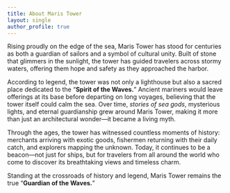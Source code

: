 ```yaml
---
title: About Maris Tower
layout: single
author_profile: true
---
```


Rising proudly on the edge of the sea, Maris Tower has stood for centuries as both a guardian of sailors and a symbol of cultural unity. Built of stone that glimmers in the sunlight, the tower has guided travelers across stormy waters, offering them hope and safety as they approached the harbor.

According to legend, the tower was not only a lighthouse but also a sacred place dedicated to the “**Spirit of the Waves.**” Ancient mariners would leave offerings at its base before departing on long voyages, believing that the tower itself could calm the sea. Over time, *stories of sea gods*, mysterious lights, and eternal guardianship grew around Maris Tower, making it more than just an architectural wonder—it became a living myth.

Through the ages, the tower has witnessed countless moments of history: merchants arriving with exotic goods, fishermen returning with their daily catch, and explorers mapping the unknown. Today, it continues to be a beacon—not just for ships, but for travelers from all around the world who come to discover its breathtaking views and timeless charm.

Standing at the crossroads of history and legend, Maris Tower remains the true “**Guardian of the Waves.**”

